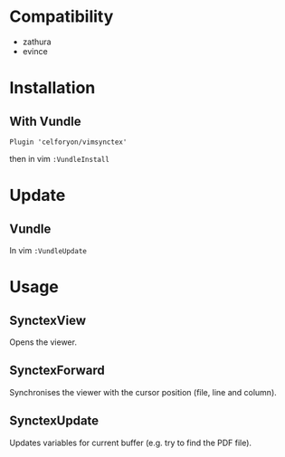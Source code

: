 # Compatibility

- zathura
- evince

# Installation

## With Vundle
```
Plugin 'celforyon/vimsynctex'
```
then in vim `:VundleInstall`

# Update

## Vundle
In vim `:VundleUpdate`

# Usage

## SynctexView

Opens the viewer.

## SynctexForward

Synchronises the viewer with the cursor position (file, line and column).

## SynctexUpdate

Updates variables for current buffer (e.g. try to find the PDF file).
